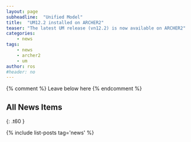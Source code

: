 ```yaml
---
layout: page
subheadline:  "Unified Model"
title:  "UM12.2 installed on ARCHER2"
teaser: "The latest UM release (vn12.2) is now available on ARCHER2"
categories:
    - news
tags:
    - news
    - archer2
    - um
author: ros
#header: no
---
```


{% comment %} Leave below here {% endcomment %}
## All News Items
{: .t60 }

{% include list-posts tag='news' %}
